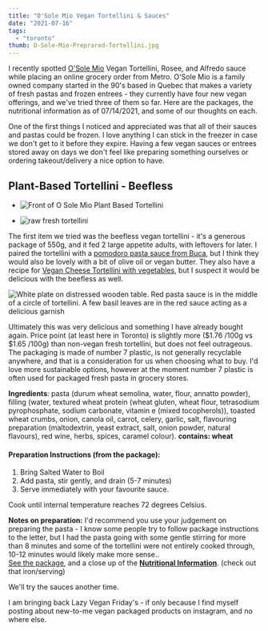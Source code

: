 ```yaml
---
title: "O'Sole Mio Vegan Tortellini & Sauces"
date: "2021-07-16"
tags:
  - "toronto"
thumb: O-Sole-Mio-Preprared-Tortellini.jpg
---
```


I recently spotted [O'Sole Mio](https://www.osolemio.ca) Vegan Tortellini, Rosee, and Alfredo sauce while placing an online grocery order from Metro. O'Sole Mio is a family owned company started in the 90's based in Quebec that makes a variety of fresh pastas and frozen entrees - they currently have four new vegan offerings, and we've tried three of them so far. Here are the packages, the nutritional information as of 07/14/2021, and some of our thoughts on each.

One of the first things I noticed and appreciated was that all of their sauces and pastas could be frozen. I love anything I can stick in the freezer in case we don't get to it before they expire. Having a few vegan sauces or entrees stored away on days we don't feel like preparing something ourselves or ordering takeout/delivery a nice option to have.

## Plant-Based Tortellini - Beefless

- ![Front of O Sole Mio Plant Based Tortellini](img/O-Sole-Mio-Plant-Based-Tortellini-front-768x1024.jpg)

- ![raw fresh tortellini](img/O-Sole-Mio-Plant-Based-Tortellini-uncooked-tortellini-768x1024.jpg)

The first item we tried was the beefless vegan tortellini - it's a generous package of 550g, and it fed 2 large appetite adults, with leftovers for later. I paired the tortellini with a [pomodoro pasta sauce from Buca](https://thegoodgrocer.ca/products/buca-toronto-pomodoro-pasta-sauce-750ml), but I think they would also be lovely with a bit of olive oil or vegan butter. They also have a recipe for [Vegan Cheese Tortellini with vegetables](https://www.osolemio.ca/recipes/vegan-cheese-tortellini-with-vegetables/), but I suspect it would be delicious with the beefless as well.

![White plate on distressed wooden table. Red pasta sauce is in the middle of a circle of tortellini. A few basil leaves are in the red sauce acting as a delicious garnish](images/O-Sole-Mio-Preprared-Tortellini.jpg)

Ultimately this was very delicious and something I have already bought again. Price point (at least here in Toronto) is slightly more ($1.76 /100g vs $1.65 /100g) than non-vegan fresh tortellini, but does not feel outrageous. The packaging is made of number 7 plastic, is not generally recyclable anywhere, and that is a consideration for us when choosing what to buy. I'd love more sustainable options, however at the moment number 7 plastic is often used for packaged fresh pasta in grocery stores.

**Ingredients**: pasta (durum wheat semolina, water, flour, annatto powder), filling (water, textured wheat protein (wheat gluten, wheat flour, tetrasodium pyrophosphate, sodium carbonate, vitamin e (mixed tocopherols)), toasted wheat crumbs, onion, canola oil, carrot, celery, garlic, salt, flavouring preparation (maltodextrin, yeast extract, salt, onion powder, natural flavours), red wine, herbs, spices, caramel colour). **contains: wheat**

#### Preparation Instructions (from the package):

1. Bring Salted Water to Boil
2. Add pasta, stir gently, and drain (5-7 minutes)
3. Serve immediately with your favourite sauce.

 Cook until internal temperature reaches 72 degrees Celsius.

**Notes on preparation:** I'd recommend you use your judgement on preparing the pasta - I know some people try to follow package instructions to the letter, but I had the pasta going with some gentle stirring for more than 8 minutes and some of the tortellini were not entirely cooked through, 10-12 minutes would likely make more sense..  
[See the package](https://meshell.ca/blog/wp-content/uploads/2021/07/O-Sole-Mio-Plant-Based-Tortellini-ingredients-and-preparation-instructions.jpg), and a close up of the **[Nutritional Information](https://meshell.ca/blog/wp-content/uploads/2021/07/O-Sole-Mio-Plant-Based-Tortellini-Nutritional-Info.jpg)**. (check out that iron/serving)

We'll try the sauces another time.

I am bringing back Lazy Vegan Friday's - if only because I find myself posting about new-to-me vegan packaged products on instagram, and no where else.
